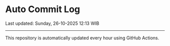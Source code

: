 # Auto Commit Log

Last updated: Sunday, 26-10-2025 12:13 WIB

---

This repository is automatically updated every hour using GitHub Actions.
